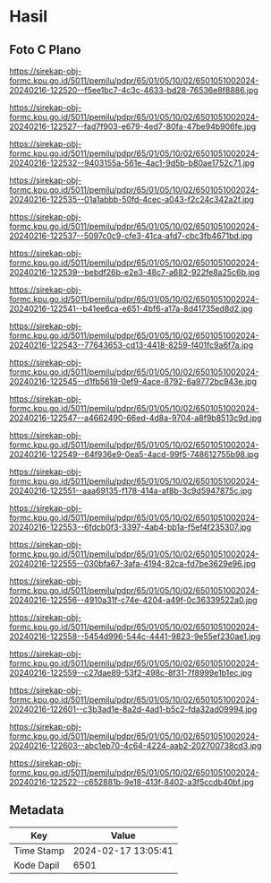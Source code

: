 # Hasil

## Foto C Plano

https://sirekap-obj-formc.kpu.go.id/5011/pemilu/pdpr/65/01/05/10/02/6501051002024-20240216-122520--f5ee1bc7-4c3c-4633-bd28-76536e8f8886.jpg

https://sirekap-obj-formc.kpu.go.id/5011/pemilu/pdpr/65/01/05/10/02/6501051002024-20240216-122527--fad7f903-e679-4ed7-80fa-47be94b906fe.jpg

https://sirekap-obj-formc.kpu.go.id/5011/pemilu/pdpr/65/01/05/10/02/6501051002024-20240216-122532--9403155a-561e-4ac1-9d5b-b80ae1752c71.jpg

https://sirekap-obj-formc.kpu.go.id/5011/pemilu/pdpr/65/01/05/10/02/6501051002024-20240216-122535--01a1abbb-50fd-4cec-a043-f2c24c342a2f.jpg

https://sirekap-obj-formc.kpu.go.id/5011/pemilu/pdpr/65/01/05/10/02/6501051002024-20240216-122537--5097c0c9-cfe3-41ca-afd7-cbc3fb4671bd.jpg

https://sirekap-obj-formc.kpu.go.id/5011/pemilu/pdpr/65/01/05/10/02/6501051002024-20240216-122539--bebdf26b-e2e3-48c7-a682-922fe8a25c6b.jpg

https://sirekap-obj-formc.kpu.go.id/5011/pemilu/pdpr/65/01/05/10/02/6501051002024-20240216-122541--b41ee6ca-e651-4bf6-a17a-8d41735ed8d2.jpg

https://sirekap-obj-formc.kpu.go.id/5011/pemilu/pdpr/65/01/05/10/02/6501051002024-20240216-122543--77643653-cd13-4418-8259-f401fc9a6f7a.jpg

https://sirekap-obj-formc.kpu.go.id/5011/pemilu/pdpr/65/01/05/10/02/6501051002024-20240216-122545--d1fb5619-0ef9-4ace-8792-6a9772bc943e.jpg

https://sirekap-obj-formc.kpu.go.id/5011/pemilu/pdpr/65/01/05/10/02/6501051002024-20240216-122547--a4662490-66ed-4d8a-9704-a8f9b8513c9d.jpg

https://sirekap-obj-formc.kpu.go.id/5011/pemilu/pdpr/65/01/05/10/02/6501051002024-20240216-122549--64f936e9-0ea5-4acd-99f5-748612755b98.jpg

https://sirekap-obj-formc.kpu.go.id/5011/pemilu/pdpr/65/01/05/10/02/6501051002024-20240216-122551--aaa69135-f178-414a-af8b-3c9d5947875c.jpg

https://sirekap-obj-formc.kpu.go.id/5011/pemilu/pdpr/65/01/05/10/02/6501051002024-20240216-122553--6fdcb0f3-3397-4ab4-bb1a-f5ef4f235307.jpg

https://sirekap-obj-formc.kpu.go.id/5011/pemilu/pdpr/65/01/05/10/02/6501051002024-20240216-122555--030bfa67-3afa-4194-82ca-fd7be3629e96.jpg

https://sirekap-obj-formc.kpu.go.id/5011/pemilu/pdpr/65/01/05/10/02/6501051002024-20240216-122556--4910a31f-c74e-4204-a49f-0c36339522a0.jpg

https://sirekap-obj-formc.kpu.go.id/5011/pemilu/pdpr/65/01/05/10/02/6501051002024-20240216-122558--5454d996-544c-4441-9823-9e55ef230ae1.jpg

https://sirekap-obj-formc.kpu.go.id/5011/pemilu/pdpr/65/01/05/10/02/6501051002024-20240216-122559--c27dae89-53f2-498c-8f31-7f8999e1b1ec.jpg

https://sirekap-obj-formc.kpu.go.id/5011/pemilu/pdpr/65/01/05/10/02/6501051002024-20240216-122601--c3b3ad1e-8a2d-4ad1-b5c2-fda32ad09994.jpg

https://sirekap-obj-formc.kpu.go.id/5011/pemilu/pdpr/65/01/05/10/02/6501051002024-20240216-122603--abc1eb70-4c64-4224-aab2-202700738cd3.jpg

https://sirekap-obj-formc.kpu.go.id/5011/pemilu/pdpr/65/01/05/10/02/6501051002024-20240216-122522--c652881b-9e18-413f-8402-a3f5ccdb40bf.jpg


## Metadata

| Key        | Value               |
| ---------- | ------------------- |
| Time Stamp | 2024-02-17 13:05:41 |
| Kode Dapil | 6501                |




